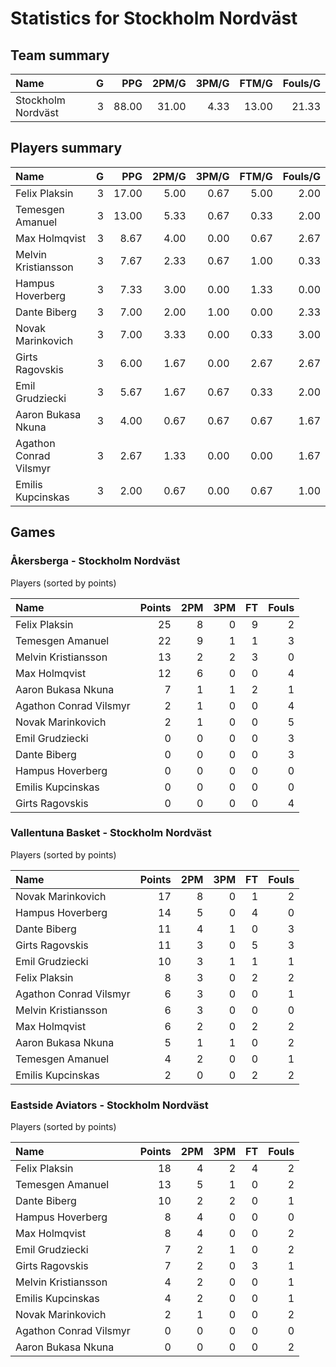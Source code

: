 # Statistics for Stockholm Nordväst

## Team summary

| Name | G | PPG | 2PM/G | 3PM/G | FTM/G | Fouls/G |
|:-----|--:|----:|------:|------:|------:|--------:|
| Stockholm Nordväst | 3 | 88.00 | 31.00 | 4.33 | 13.00 | 21.33 |

## Players summary

| Name | G | PPG | 2PM/G | 3PM/G | FTM/G | Fouls/G |
|:-----|--:|----:|------:|------:|------:|--------:|
| Felix Plaksin | 3 | 17.00 | 5.00 | 0.67 | 5.00 | 2.00 |
| Temesgen Amanuel | 3 | 13.00 | 5.33 | 0.67 | 0.33 | 2.00 |
| Max Holmqvist | 3 | 8.67 | 4.00 | 0.00 | 0.67 | 2.67 |
| Melvin Kristiansson | 3 | 7.67 | 2.33 | 0.67 | 1.00 | 0.33 |
| Hampus Hoverberg | 3 | 7.33 | 3.00 | 0.00 | 1.33 | 0.00 |
| Dante Biberg | 3 | 7.00 | 2.00 | 1.00 | 0.00 | 2.33 |
| Novak Marinkovich | 3 | 7.00 | 3.33 | 0.00 | 0.33 | 3.00 |
| Girts Ragovskis | 3 | 6.00 | 1.67 | 0.00 | 2.67 | 2.67 |
| Emil Grudziecki | 3 | 5.67 | 1.67 | 0.67 | 0.33 | 2.00 |
| Aaron Bukasa Nkuna | 3 | 4.00 | 0.67 | 0.67 | 0.67 | 1.67 |
| Agathon Conrad Vilsmyr | 3 | 2.67 | 1.33 | 0.00 | 0.00 | 1.67 |
| Emilis Kupcinskas | 3 | 2.00 | 0.67 | 0.00 | 0.67 | 1.00 |

## Games

### Åkersberga - Stockholm Nordväst

Players (sorted by points)

| Name | Points | 2PM | 3PM | FT | Fouls |
|:-----|-------:|----:|----:|---:|------:|
| Felix Plaksin | 25 |  8 |  0 |  9 |  2 |
| Temesgen Amanuel | 22 |  9 |  1 |  1 |  3 |
| Melvin Kristiansson | 13 |  2 |  2 |  3 |  0 |
| Max Holmqvist | 12 |  6 |  0 |  0 |  4 |
| Aaron Bukasa Nkuna |  7 |  1 |  1 |  2 |  1 |
| Agathon Conrad Vilsmyr |  2 |  1 |  0 |  0 |  4 |
| Novak Marinkovich |  2 |  1 |  0 |  0 |  5 |
| Emil Grudziecki |  0 |  0 |  0 |  0 |  3 |
| Dante Biberg |  0 |  0 |  0 |  0 |  3 |
| Hampus Hoverberg |  0 |  0 |  0 |  0 |  0 |
| Emilis Kupcinskas |  0 |  0 |  0 |  0 |  0 |
| Girts Ragovskis |  0 |  0 |  0 |  0 |  4 |

### Vallentuna Basket - Stockholm Nordväst

Players (sorted by points)

| Name | Points | 2PM | 3PM | FT | Fouls |
|:-----|-------:|----:|----:|---:|------:|
| Novak Marinkovich | 17 |  8 |  0 |  1 |  2 |
| Hampus Hoverberg | 14 |  5 |  0 |  4 |  0 |
| Dante Biberg | 11 |  4 |  1 |  0 |  3 |
| Girts Ragovskis | 11 |  3 |  0 |  5 |  3 |
| Emil Grudziecki | 10 |  3 |  1 |  1 |  1 |
| Felix Plaksin |  8 |  3 |  0 |  2 |  2 |
| Agathon Conrad Vilsmyr |  6 |  3 |  0 |  0 |  1 |
| Melvin Kristiansson |  6 |  3 |  0 |  0 |  0 |
| Max Holmqvist |  6 |  2 |  0 |  2 |  2 |
| Aaron Bukasa Nkuna |  5 |  1 |  1 |  0 |  2 |
| Temesgen Amanuel |  4 |  2 |  0 |  0 |  1 |
| Emilis Kupcinskas |  2 |  0 |  0 |  2 |  2 |

### Eastside Aviators - Stockholm Nordväst

Players (sorted by points)

| Name | Points | 2PM | 3PM | FT | Fouls |
|:-----|-------:|----:|----:|---:|------:|
| Felix Plaksin | 18 |  4 |  2 |  4 |  2 |
| Temesgen Amanuel | 13 |  5 |  1 |  0 |  2 |
| Dante Biberg | 10 |  2 |  2 |  0 |  1 |
| Hampus Hoverberg |  8 |  4 |  0 |  0 |  0 |
| Max Holmqvist |  8 |  4 |  0 |  0 |  2 |
| Emil Grudziecki |  7 |  2 |  1 |  0 |  2 |
| Girts Ragovskis |  7 |  2 |  0 |  3 |  1 |
| Melvin Kristiansson |  4 |  2 |  0 |  0 |  1 |
| Emilis Kupcinskas |  4 |  2 |  0 |  0 |  1 |
| Novak Marinkovich |  2 |  1 |  0 |  0 |  2 |
| Agathon Conrad Vilsmyr |  0 |  0 |  0 |  0 |  0 |
| Aaron Bukasa Nkuna |  0 |  0 |  0 |  0 |  2 |

